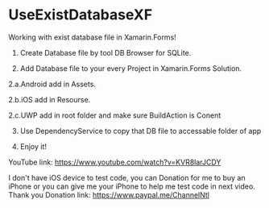# UseExistDatabaseXF
Working with exist database file in Xamarin.Forms!
1. Create Database file by tool DB Browser for SQLite.

2. Add Database file to your every Project in Xamarin.Forms Solution.

2.a.Android add in Assets.

2.b.iOS add in Resourse.

2.c.UWP add in root folder and make sure BuildAction is Conent

3. Use DependencyService to copy that DB file to accessable folder of app

4. Enjoy it!

YouTube link: https://www.youtube.com/watch?v=KVR8larJCDY

I don't have iOS device to test code, you can Donation for me to buy an iPhone or you can give me your iPhone to help me test code in next video. Thank you
Donation link: https://www.paypal.me/ChannelNtl
